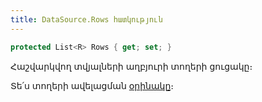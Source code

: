 ```yaml
---
title: DataSource.Rows հատկություն
---
```


```c#
protected List<R> Rows { get; set; }
```

Հաշվարկվող տվյալների աղբյուրի տողերի ցուցակը։

Տե՛ս տողերի ավելացման [օրինակը](../ds_guide_row_processing.md#օրինակ-2-1)։
